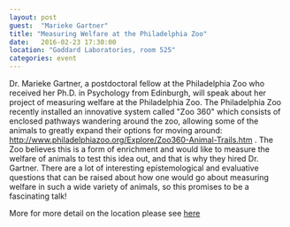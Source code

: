 ```yaml
---
layout: post
guest:  "Marieke Gartner"
title: "Measuring Welfare at the Philadelphia Zoo"
date:   2016-02-23 17:30:00
location: "Goddard Laboratories, room 525"
categories: event
---
```


Dr. Marieke Gartner, a postdoctoral fellow at the Philadelphia Zoo who received her Ph.D. in Psychology from Edinburgh, will speak about her project of measuring welfare at the Philadelphia Zoo. The Philadelphia Zoo recently installed an innovative system called "Zoo 360" which consists of enclosed pathways wandering around the zoo, allowing some of the animals to greatly expand their options for moving around: http://www.philadelphiazoo.org/Explore/Zoo360-Animal-Trails.htm . The Zoo believes this is a form of enrichment and would like to measure the welfare of animals to test this idea out, and that is why they hired Dr. Gartner. There are a lot of interesting epistemological and evaluative questions that can be raised about how one would go about measuring welfare in such a wide variety of animals, so this promises to be a fascinating talk!

More for more detail on the location please see [here](http://www.facilities.upenn.edu/maps/locations/goddard-laboratories )
